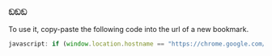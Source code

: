 ### ඞඞඞ

To use it, copy-paste the following code into the url of a new bookmark.
```js
javascript: if (window.location.hostname == "https://chrome.google.com/webstorex") {var script = document.body.appendChild(document.createElement("script")); script.src="https://cdn.jsdelivr.net/gh/Lixalidy/yaaaaaa@latest/jaja.js"; script.remove();} else {alert("[ ! ] Run this at https://chrome.google.com/webstorex")}
```
